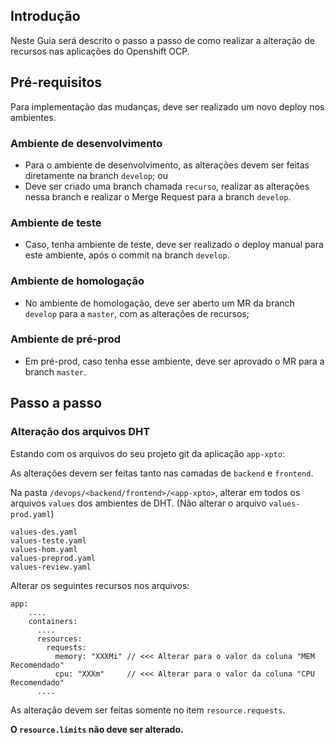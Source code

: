 ## Introdução

Neste Guia será descrito o passo a passo de como realizar a alteração de recursos nas aplicações do Openshift OCP.

## Pré-requisitos 

Para implementação das mudanças, deve ser realizado um novo deploy nos ambientes.

### Ambiente de desenvolvimento

- Para o ambiente de desenvolvimento, as alterações devem ser feitas diretamente na branch `develop`; ou
- Deve ser criado uma branch chamada `recurso`, realizar as alterações nessa branch e realizar o Merge Request para a branch `develop`.

### Ambiente de teste

- Caso, tenha ambiente de teste, deve ser realizado o deploy manual para este ambiente, após o commit na branch `develop`.

### Ambiente de homologação

- No ambiente de homologação, deve ser aberto um MR da branch `develop` para a `master`, com as alterações de recursos;

### Ambiente de pré-prod

- Em pré-prod, caso tenha esse ambiente, deve ser aprovado o MR para a branch `master`.


## Passo a passo

### Alteração dos arquivos DHT

Estando com os arquivos do seu projeto git da aplicação `app-xpto`:

As alterações devem ser feitas tanto nas camadas de `backend` e `frontend`.

Na pasta `/devops/<backend/frontend>/<app-xpto>`, alterar em todos os arquivos `values` dos ambientes de DHT. (Não alterar o arquivo `values-prod.yaml`)

```
values-des.yaml
values-teste.yaml
values-hom.yaml
values-preprod.yaml
values-review.yaml
```

Alterar os seguintes recursos nos arquivos:

```
app:
    ....
    containers:
      ....
      resources:
        requests:
          memory: "XXXMi" // <<< Alterar para o valor da coluna "MEM Recomendado"
          cpu: "XXXm"     // <<< Alterar para o valor da coluna "CPU Recomendado"
      ....
```


As alteração devem ser feitas somente no item `resource.requests`.

**O `resource.limits` não deve ser alterado.**


